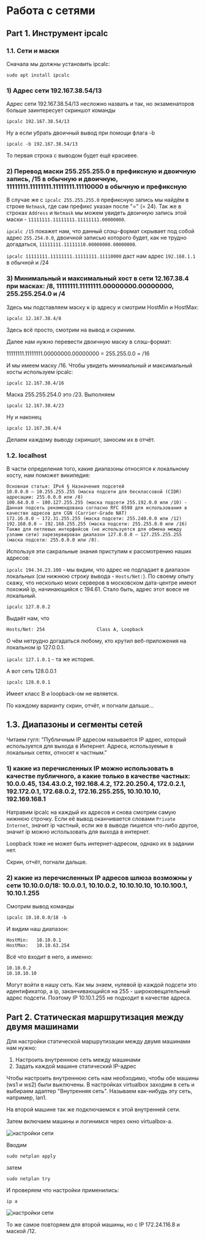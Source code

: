 # Работа с сетями

## Part 1. Инструмент ipcalc

### 1.1. Сети и маски

Сначала мы должны установить ipcalc:

``sudo apt install ipcalc``

### 1) Адрес сети 192.167.38.54/13

Адрес сети 192.167.38.54/13 несложно назвать и так, но экзаменаторов больше заинтересует скриншот команды

``ipcalc 192.167.38.54/13``

Ну а если убрать двоичный вывод при помощи флага -b

``ipcalc -b 192.167.38.54/13``

То первая строка с выводом будет ещё красивее.

### 2) Перевод маски 255.255.255.0 в префиксную и двоичную запись, /15 в обычную и двоичную, 11111111.11111111.11111111.11110000 в обычную и префиксную

В случае же с ``ipcalc 255.255.255.0`` префиксную запись мы найдём в строке ``Netmask``, где сам префикс указан после "=" (= 24). Так же в строках ``Address`` и ``Netmask`` мы можем увидеть двоичную запись этой маски - ``11111111.11111111.11111111.00000000``.

``ipcalc /15`` покажет нам, что данный слэш-формат скрывает под собой адрес ``255.254.0.0``, двоичной записью которого будет, как не трудно догадаться, ``11111111.11111110.00000000.00000000``.

``ipcalc 11111111.11111111.11111111.11110000`` даст нам адрес ``192.168.1.1`` в обычной и /24 

### 3) Минимальный и максимальный хост в сети 12.167.38.4 при масках: /8, 11111111.11111111.00000000.00000000, 255.255.254.0 и /4

Здесь мы подставляем маску к ip адресу и смотрим HostMin и HostMax:

``ipcalc 12.167.38.4/8``

Здесь всё просто, смотрим на вывод и скриним.

Далее нам нужно перевести двоичную маску в слэш-формат:

11111111.11111111.00000000.00000000 = 255.255.0.0 = /16

И мы имеем маску /16. Чтобы увидеть минимальный и максимальный хосты используем ipcalc:

``ipcalc 12.167.38.4/16``

Маска 255.255.254.0 это /23. Выполняем

``ipcalc 12.167.38.4/23``

Ну и наконец

``ipcalc 12.167.38.4/4``

Делаем каждому выводу скриншот, заносим их в отчёт.

### 1.2. localhost

В части определения того, какие диапазоны относятся к локальному хосту, нам поможет википедия:

```
Основная статья: IPv4 § Назначения подсетей
10.0.0.0 — 10.255.255.255 (маска подсети для бесклассовой (CIDR) адресации: 255.0.0.0 или /8)
100.64.0.0 — 100.127.255.255 (маска подсети 255.192.0.0 или /10) - Данная подсеть рекомендована согласно RFC 6598 для использования в качестве адресов для CGN (Carrier-Grade NAT)
172.16.0.0 — 172.31.255.255 (маска подсети: 255.240.0.0 или /12)
192.168.0.0 — 192.168.255.255 (маска подсети: 255.255.0.0 или /16)
Также для петлевых интерфейсов (не используется для обмена между узлами сети) зарезервирован диапазон 127.0.0.0 — 127.255.255.255 (маска подсети: 255.0.0.0 или /8).
```

Используя эти сакральные знания приступим к рассмотрению наших адресов:

``ipcalc 194.34.23.100`` - мы видим, что адрес не подпадает в диапазон локальных (см нижнюю строку вывода - ``Hosts/Net:``). По своему опыту скажу, что несколько моих серверов в московском дата-центре имеют похожий ip, начинающийся с 194.61. Стало быть, адрес этот вовсе не локальный.

``ipcalc 127.0.0.2``

Выдаёт нам, что

```
Hosts/Net: 254                   Class A, Loopback
```

О чём нетрудно догадаться любому, кто крутил веб-приложения на локальном ip 127.0.0.1.

``ipcalc 127.1.0.1`` - та же история.

А вот сеть 128.0.0.1

``ipcalc 128.0.0.1``

Имеет класс B и loopback-ом не является.

По каждому варианту скрин, отчёт, и погнали дальше...
## 1.3. Диапазоны и сегменты сетей

Читаем гугл: "Публичным IP адресом называется IP адрес, который используется для выхода в Интернет. Адреса, используемые в локальных сетях, относят к частным."

### 1) какие из перечисленных IP можно использовать в качестве публичного, а какие только в качестве частных: 10.0.0.45, 134.43.0.2, 192.168.4.2, 172.20.250.4, 172.0.2.1, 192.172.0.1, 172.68.0.2, 172.16.255.255, 10.10.10.10, 192.169.168.1

Натравим ipcalc на каждый их адресов и снова смотрим самую нижнюю строчку. Если её вывод оканчивается словами ``Private Internet``, значит ip частный, если же в выводе пишется что-либо другое, значит ip можно использовать для выхода в интернет.

Loopback тоже не может быть интернет-адресом, однако их в задании нет.

Скрин, отчёт, погнали дальше.

### 2) какие из перечисленных IP адресов шлюза возможны у сети 10.10.0.0/18: 10.0.0.1, 10.10.0.2, 10.10.10.10, 10.10.100.1, 10.10.1.255

Смотрим вывод команды

``ipcalc 10.10.0.0/18 -b``

И видим наш диапазон:

```
HostMin:   10.10.0.1            
HostMax:   10.10.63.254 
```

Всё что входит в него, а именно:

```
10.10.0.2
10.10.10.10
```

Могут войти в нашу сеть. Как мы знаем, нулевой ip каждой подсети это идентификатор, а ip, заканчивающийся на 255 - широковещательный адрес подсети. Поэтому IP 10.10.1.255 не подходит в качестве адреса.

## Part 2. Статическая маршрутизация между двумя машинами

Для настройки статической маршрутизации между двумя машинами нам нужно:

1) Настроить внутреннюю сеть между машинами
2) Задать каждой машине статический IP-адрес

Чтобы настроить внутреннюю сеть нам необходимо, чтобы обе машины (ws1 и ws2) были выключены. В настройках virtualbox заходим в сеть и выбираем адаптер "Внутренняя сеть". Называем как-нибудь эту сеть, например, lan1.

На второй машине так же подключаемся к этой внутренней сети.

Затем включаем машины и логинимся через окно virtualbox-а.

![настройки сети](media/setting_network/step_00.png)

Вводим

``sudo netplan apply``

затем

``sudo netplan try``

И проверяем что настройки применились:

``ip a``

![настройки сети](media/setting_network/step_01.png)

То же самое повторяем для второй машины, но с IP 172.24.116.8 и маской /12.

